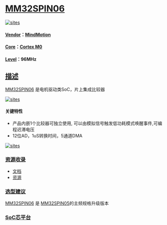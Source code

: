 ﻿# [MM32SPIN06](https://github.com/SoCXin/MM32SPIN06)

[![sites](http://182.61.61.133/link/resources/SoC.png)](http://SoC.Xin)

#### [Vendor](https://github.com/SoCXin/Vendor)：[MindMotion](http://www.mm32.com.cn/)
#### [Core](https://github.com/SoCXin/Cortex)：[Cortex M0](https://github.com/SoCXin/CM0)
#### [Level](https://github.com/SoCXin/Level)：96MHz

## [描述](https://github.com/SoCXin/MM32SPIN06/wiki)

[MM32SPIN06](https://github.com/SoCXin/MM32SPIN06) 是电机驱动类SoC，片上集成比较器

[![sites](docs/MM32SPIN06.png)](https://github.com/SoCXin/MM32SPIN06)

#### 关键特性

* 产品内嵌1个比较器可独立使用, 可以由模拟信号触发低功耗模式唤醒事件,可编程迟滞电压
* 12位AD，1uS转换时间，5通道DMA

[![sites](docs/COMP.png)](https://github.com/SoCXin/MM32SPIN06)


### [资源收录](https://github.com/SoCXin/MM32SPIN06)

* [文档](docs/)
* [资源](src/)

### [选型建议](https://github.com/SoCXin)

[MM32SPIN06](https://github.com/SoCXin/MM32SPIN06) 是 [MM32SPIN05](https://github.com/SoCXin/MM32SPIN05)的主频规格升级版本

###  [SoC芯平台](http://www.SoC.Xin)
